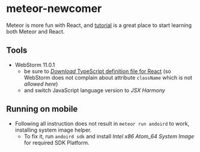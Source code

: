 # meteor-newcomer

Meteor is more fun with React, and [tutorial][tutorial] is a great place to start learning both Meteor and React.

[tutorial]: https://www.meteor.com/tutorials/react/creating-an-app

## Tools

- WebStorm 11.0.1
  - be sure to [_Download_ TypeScript definition file for React][download-ts-definition] (so WebStorm does not complain about attribute `className` which is not _allowed here_)
  - and switch JavaScript language version to _JSX Harmony_

[download-ts-definition]: http://blog.jetbrains.com/webstorm/2015/10/working-with-reactjs-in-webstorm-coding-assistance/

## Running on mobile

- Following all instruction does not result in `meteor run andoird` to work, installing system image helper.
  - To fix it, run `andoird sdk` and install _Intel x86 Atom_64 System Image_ for required SDK Platform.
